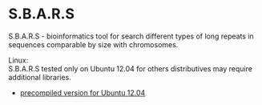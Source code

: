 S.B.A.R.S
=====

S.B.A.R.S - bioinformatics tool for search different types of long repeats in sequences comparable by size with chromosomes.

Linux:  
S.B.A.R.S tested only on Ubuntu 12.04 for others distributives may require additional libraries.

* [precompiled version for Ubuntu 12.04](https://github.com/downloads/mpyatkov/sbars/SBARS_Ubuntu_12.04.tar.bz2)
